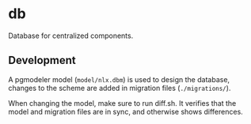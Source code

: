 # db

Database for centralized components.

## Development

A pgmodeler model (`model/nlx.dbm`) is used to design the database, changes to the scheme are added in migration files (`./migrations/`).

When changing the model, make sure to run diff.sh. It verifies that the model and migration files are in sync, and otherwise shows differences.
